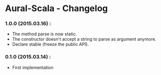 # Aural-Scala - Changelog

### 1.0.0 (2015.03.16) :

* The method parse is now static.
* The constructor doesn't accept a string to parse as argument anymore.
* Declare stable (freeze the public API).

### 0.1.0 (2015.03.14) :

* First implementation

